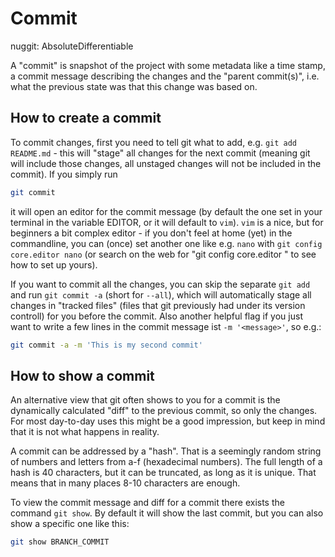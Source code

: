 # Commit

nuggit: AbsoluteDifferentiable

A "commit" is snapshot of the project with some metadata like a time stamp, a commit message describing the changes and the "parent commit(s)", i.e. what the previous state was that this change was based on.

## How to create a commit

To commit changes, first you need to tell git what to add, e.g. `git add README.md` - this will "stage" all changes for the next commit (meaning git will include those changes, all unstaged changes will not be included in the commit). If you simply run
```bash
git commit
```
it will open an editor for the commit message (by default the one set in your terminal in the variable EDITOR, or it will default to `vim`). `vim` is a nice, but for beginners a bit complex editor - if you don't feel at home (yet) in the commandline, you can (once) set another one like e.g. `nano` with `git config core.editor nano` (or search on the web for "git config core.editor <name of your editor>" to see how to set up yours).

If you want to commit all the changes, you can skip the separate `git add` and run `git commit -a` (short for `--all`), which will automatically stage all changes in "tracked files" (files that git previously had under its version controll) for you before the commit. Also another helpful flag if you just want to write a few lines in the commit message ist `-m '<message>'`, so e.g.:
```bash
git commit -a -m 'This is my second commit'
```

## How to show a commit

An alternative view that git often shows to you for a commit is the dynamically calculated "diff" to the previous commit, so only the changes. For most day-to-day uses this might be a good impression, but keep in mind that it is not what happens in reality.

A commit can be addressed by a "hash". That is a seemingly random string of numbers and letters from a-f (hexadecimal numbers). The full length of a hash is 40 characters, but it can be truncated, as long as it is unique. That means that in many places 8-10 characters are enough.

To view the commit message and diff for a commit there exists the command `git show`. By default it will show the last commit, but you can also show a specific one like this:
```sh
git show BRANCH_COMMIT
```
